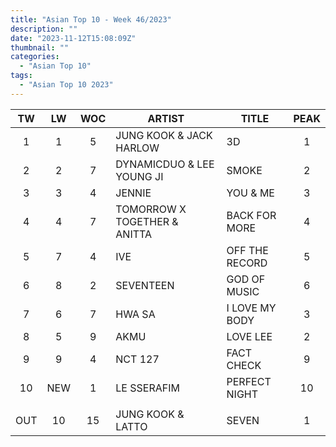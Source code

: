 ```yaml
---
title: "Asian Top 10 - Week 46/2023"
description: ""
date: "2023-11-12T15:08:09Z"
thumbnail: ""
categories:
  - "Asian Top 10"
tags:
  - "Asian Top 10 2023"
---
```

<!--more-->
|TW|LW|WOC|ARTIST|TITLE|PEAK|
|:---:|:---:|:---:|---|---|:---:|
|1|1|5|JUNG KOOK & JACK HARLOW|3D|1|
|2|2|7|DYNAMICDUO & LEE YOUNG JI|SMOKE|2|
|3|3|4|JENNIE|YOU & ME|3|
|4|4|7|TOMORROW X TOGETHER & ANITTA|BACK FOR MORE|4|
|5|7|4|IVE|OFF THE RECORD|5|
|6|8|2|SEVENTEEN|GOD OF MUSIC|6|
|7|6|7|HWA SA|I LOVE MY BODY|3|
|8|5|9|AKMU|LOVE LEE|2|
|9|9|4|NCT 127|FACT CHECK|9|
|10|NEW|1|LE SSERAFIM|PERFECT NIGHT|10|
| | | | | | |
|OUT|10|15|JUNG KOOK & LATTO|SEVEN|1|
